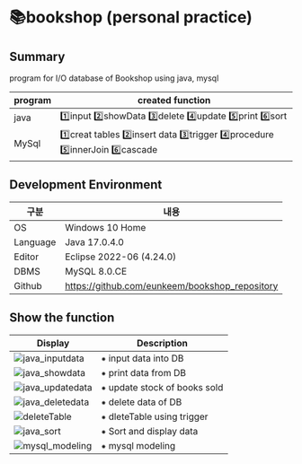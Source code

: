 # 📚bookshop (personal practice)

Summary
-------------
program for I/O database of Bookshop using java, mysql

|program|created function|
|---|------------------|
|java|1️⃣input 2️⃣showData 3️⃣delete 4️⃣update 5️⃣print 6️⃣sort|
|MySql|1️⃣creat tables 2️⃣insert data 3️⃣trigger 4️⃣procedure 5️⃣innerJoin 6️⃣cascade|

	
Development Environment
-------------
|구분|내용|
|---|------------------|
|OS|Windows 10 Home|
|Language|Java 17.0.4.0|
|Editor|Eclipse 2022-06 (4.24.0)|
|DBMS|MySQL 8.0.CE|
|Github|https://github.com/eunkeem/bookshop_repository|


Show the function
-------------
|Display|Description|
|---|---|
|![java_inputdata](https://user-images.githubusercontent.com/115531855/196020562-7d658f73-ca37-441a-9124-574279e91667.JPG)| ⁕ input data into DB |
|![java_showdata](https://user-images.githubusercontent.com/115531855/196020650-3074e985-6878-4b95-838d-8e1b1fbb0266.JPG) | ⁕ print data from DB |
|![java_updatedata](https://user-images.githubusercontent.com/115531855/196020680-f38b8478-58b1-4477-9ff7-2815b1581341.JPG)| ⁕ update stock of books sold |
|![java_deletedata](https://user-images.githubusercontent.com/115531855/196696161-36981e08-ed5d-46ac-9d73-1724200c998f.JPG)| ⁕ delete data of DB |
|![deleteTable](https://user-images.githubusercontent.com/115531855/196696329-84efd5d3-53dd-4f82-8138-c2db1e28fd0c.JPG)| ⁕ dleteTable using trigger |
|![java_sort](https://user-images.githubusercontent.com/115531855/196020772-d4b94452-7f55-4c46-b298-0dcc706d0a56.JPG)| ⁕ Sort and display data |
|![mysql_modeling](https://user-images.githubusercontent.com/115531855/196021215-59296063-aada-4fbb-8158-cff4cfac4906.JPG)| ⁕ mysql modeling |




